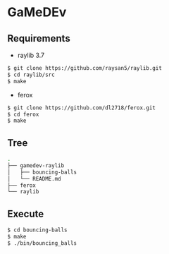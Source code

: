 # GaMeDEv

## Requirements

- raylib 3.7

``` bash
$ git clone https://github.com/raysan5/raylib.git
$ cd raylib/src
$ make
```

- ferox

``` bash
$ git clone https://github.com/dl2718/ferox.git
$ cd ferox
$ make
```

## Tree

``` bash
.
├── gamedev-raylib
│   ├── bouncing-balls
│   └── README.md
├── ferox
└── raylib

```

## Execute

``` bash
$ cd bouncing-balls
$ make
$ ./bin/bouncing_balls
```